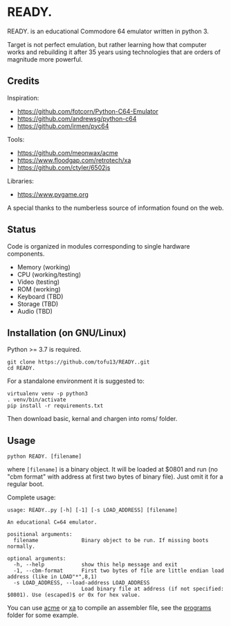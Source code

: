# READY.
READY. is an educational Commodore 64 emulator written in python 3.

Target is not perfect emulation, but rather learning how that computer works and rebuilding it after 35 years using technologies that are orders of magnitude more powerful.

## Credits
Inspiration:
- https://github.com/fotcorn/Python-C64-Emulator
- https://github.com/andrewsg/python-c64
- https://github.com/irmen/pyc64

Tools:
- https://github.com/meonwax/acme
- https://www.floodgap.com/retrotech/xa
- https://github.com/ctyler/6502js

Libraries:
- https://www.pygame.org

A special thanks to the numberless source of information found on the web.

## Status
Code is organized in modules corresponding to single hardware components.

- Memory (working)
- CPU (working/testing)
- Video (testing)
- ROM (working)
- Keyboard (TBD)
- Storage (TBD)
- Audio (TBD)

## Installation (on GNU/Linux)
Python >= 3.7 is required.

```
git clone https://github.com/tofu13/READY..git
cd READY.
```

For a standalone environment it is suggested to: 
```
virtualenv venv -p python3
. venv/bin/activate
pip install -r requirements.txt
```

Then download basic, kernal and chargen into roms/ folder.

## Usage
```python READY. [filename]```

where ```[filename]``` is a binary object. It will be loaded at $0801 and run (no "cbm format" with address at first two bytes of binary file). Just omit it for a regular boot.

Complete usage:
```
usage: READY..py [-h] [-1] [-s LOAD_ADDRESS] [filename]

An educational C=64 emulator.

positional arguments:
  filename              Binary object to be run. If missing boots normally.

optional arguments:
  -h, --help            show this help message and exit
  -1, --cbm-format      First two bytes of file are little endian load address (like in LOAD"*",8,1)
  -s LOAD_ADDRESS, --load-address LOAD_ADDRESS
                        Load binary file at address (if not specified: $0801). Use (escaped)$ or 0x for hex value.
```

You can use [acme](https://github.com/meonwax/acme) or [xa](https://www.floodgap.com/retrotech/xa) to compile an assembler file, see the [programs](https://github.com/tofu13/READY./tree/master/programs) folder for some example.

